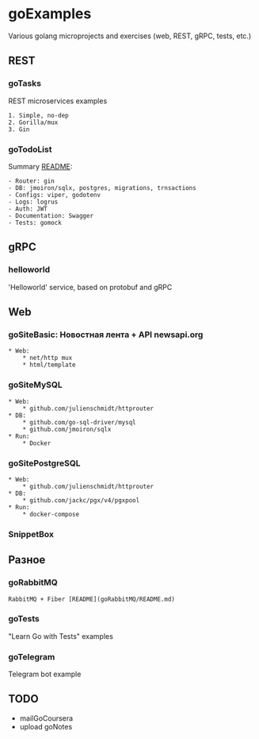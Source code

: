 # goExamples
Various golang microprojects and exercises (web, REST, gRPC, tests, etc.)


## REST

### goTasks

REST microservices examples

    1. Simple, no-dep
    2. Gorilla/mux
    3. Gin

### goTodoList

Summary [README](goTodoList/README.md):

    - Router: gin
    - DB: jmoiron/sqlx, postgres, migrations, trnsactions
    - Configs: viper, godotenv
    - Logs: logrus
    - Auth: JWT
    - Documentation: Swagger
    - Tests: gomock


## gRPC

### helloworld

'Helloworld' service, based on protobuf and gRPC


## Web

### goSiteBasic: Новостная лента + API newsapi.org

    * Web:
        * net/http mux
        * html/template

### goSiteMySQL

    * Web:
        * github.com/julienschmidt/httprouter
    * DB:
        * github.com/go-sql-driver/mysql
        * github.com/jmoiron/sqlx
    * Run:
        * Docker

### goSitePostgreSQL

    * Web:
        * github.com/julienschmidt/httprouter
    * DB:
        * github.com/jackc/pgx/v4/pgxpool
    * Run:
        * docker-compose

### SnippetBox


## Разное

### goRabbitMQ

    RabbitMQ + Fiber [README](goRabbitMQ/README.md)

### goTests

"Learn Go with Tests" examples

### goTelegram

Telegram bot example


## TODO

- mailGoCoursera
- upload goNotes

